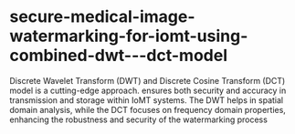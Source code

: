 # secure-medical-image-watermarking-for-iomt-using-combined-dwt---dct-model
Discrete Wavelet Transform (DWT) and Discrete Cosine Transform (DCT) model is a cutting-edge approach.   ensures both security and accuracy in transmission and storage within IoMT systems. The DWT helps in spatial domain analysis, while the DCT focuses on frequency domain properties, enhancing the robustness and security of the watermarking process

